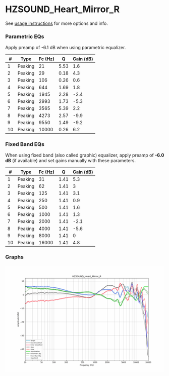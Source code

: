 # HZSOUND_Heart_Mirror_R
See [usage instructions](https://github.com/jaakkopasanen/AutoEq#usage) for more options and info.

### Parametric EQs
Apply preamp of -6.1 dB when using parametric equalizer.

|   # | Type    |   Fc (Hz) |    Q |   Gain (dB) |
|-----|---------|-----------|------|-------------|
|   1 | Peaking |        21 | 5.53 |         1.6 |
|   2 | Peaking |        29 | 0.18 |         4.3 |
|   3 | Peaking |       106 | 0.26 |         0.6 |
|   4 | Peaking |       644 | 1.69 |         1.8 |
|   5 | Peaking |      1945 | 2.28 |        -2.4 |
|   6 | Peaking |      2993 | 1.73 |        -5.3 |
|   7 | Peaking |      3565 | 5.39 |         2.2 |
|   8 | Peaking |      4273 | 2.57 |        -9.9 |
|   9 | Peaking |      9550 | 1.49 |        -9.2 |
|  10 | Peaking |     10000 | 0.26 |         6.2 |

### Fixed Band EQs
When using fixed band (also called graphic) equalizer, apply preamp of **-6.0 dB** (if available) and set gains manually with these parameters.

|   # | Type    |   Fc (Hz) |    Q |   Gain (dB) |
|-----|---------|-----------|------|-------------|
|   1 | Peaking |        31 | 1.41 |         5.3 |
|   2 | Peaking |        62 | 1.41 |         3   |
|   3 | Peaking |       125 | 1.41 |         3.1 |
|   4 | Peaking |       250 | 1.41 |         0.9 |
|   5 | Peaking |       500 | 1.41 |         1.6 |
|   6 | Peaking |      1000 | 1.41 |         1.3 |
|   7 | Peaking |      2000 | 1.41 |        -2.1 |
|   8 | Peaking |      4000 | 1.41 |        -5.6 |
|   9 | Peaking |      8000 | 1.41 |         0   |
|  10 | Peaking |     16000 | 1.41 |         4.8 |

### Graphs
![](./HZSOUND_Heart_Mirror_R.png)
